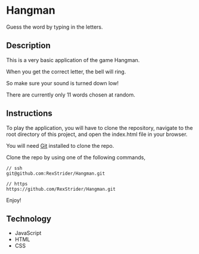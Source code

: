 # Hangman

Guess the word by typing in the letters.

## Description

This is a very basic application of the game Hangman.

When you get the correct letter, the bell will ring.

So make sure your sound is turned down low!

There are currently only 11 words chosen at random.

## Instructions

To play the application, you will have to clone the repository, navigate to the root directory of this project, and open the index.html file in your browser.

You will need [Git](https://git-scm.com/downloads) installed to clone the repo.

Clone the repo by using one of the following commands,

```
// ssh
git@github.com:RexStrider/Hangman.git

// https
https://github.com/RexStrider/Hangman.git
```

Enjoy!

## Technology

 - JavaScript
 - HTML
 - CSS
